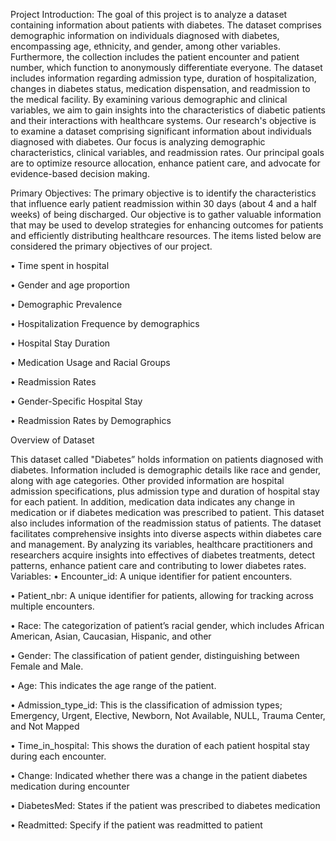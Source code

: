 Project Introduction: 
  The goal of this project is to analyze a dataset containing information about patients with diabetes. The 
dataset comprises demographic information on individuals diagnosed with diabetes, encompassing age, 
ethnicity, and gender, among other variables. Furthermore, the collection includes the patient encounter 
and patient number, which function to anonymously differentiate everyone. The dataset includes 
information regarding admission type, duration of hospitalization, changes in diabetes status, medication 
dispensation, and readmission to the medical facility. By examining various demographic and clinical 
variables, we aim to gain insights into the characteristics of diabetic patients and their interactions with 
healthcare systems. Our research's objective is to examine a dataset comprising significant information 
about individuals diagnosed with diabetes. Our focus is analyzing demographic characteristics, clinical 
variables, and readmission rates. Our principal goals are to optimize resource allocation, enhance patient 
care, and advocate for evidence-based decision making. 


Primary Objectives: 
  The primary objective is to identify the characteristics that influence early patient readmission within 30 
days (about 4 and a half weeks) of being discharged. Our objective is to gather valuable information that 
may be used to develop strategies for enhancing outcomes for patients and efficiently distributing 
healthcare resources. The items listed below are considered the primary objectives of our project. 

• Time spent in hospital 

• Gender and age proportion 

• Demographic Prevalence 

• Hospitalization Frequence by demographics 

• Hospital Stay Duration 

• Medication Usage and Racial Groups 

• Readmission Rates 

• Gender-Specific Hospital Stay 

• Readmission Rates by Demographics

Overview of Dataset 

  This dataset called "Diabetes” holds information on patients diagnosed with diabetes. Information 
included is demographic details like race and gender, along with age categories. Other provided 
information are hospital admission specifications, plus admission type and duration of hospital stay for 
each patient. In addition, medication data indicates any change in medication or if diabetes medication 
was prescribed to patient. This dataset also includes information of the readmission status of patients. 
The dataset facilitates comprehensive insights into diverse aspects within diabetes care and 
management. By analyzing its variables, healthcare practitioners and researchers acquire insights into 
effectives of diabetes treatments, detect patterns, enhance patient care and contributing to lower diabetes 
rates. 
Variables: 
• Encounter_id: A unique identifier for patient encounters.  

• Patient_nbr: A unique identifier for patients, allowing for tracking across multiple encounters. 

• Race: The categorization of patient’s racial gender, which includes African American, Asian, Caucasian, Hispanic, and other 

• Gender: The classification of patient gender, distinguishing between Female and Male. 

• Age: This indicates the age range of the patient.  

• Admission_type_id: This is the classification of admission types; Emergency, Urgent, Elective, Newborn, Not Available, NULL, Trauma Center, and Not Mapped 

• Time_in_hospital: This shows the duration of each patient hospital stay during each encounter. 

• Change: Indicated whether there was a change in the patient diabetes medication during encounter  

• DiabetesMed: States if the patient was prescribed to diabetes medication  

• Readmitted: Specify if the patient was readmitted to patient 
